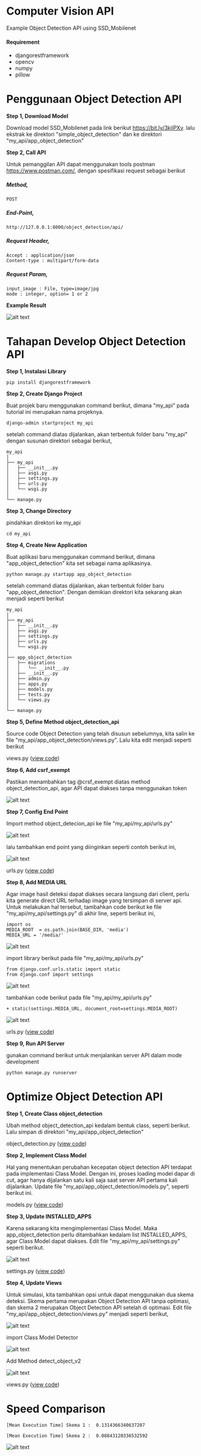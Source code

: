 # Computer Vision API

Example Object Detection API using SSD_Mobilenet

#### Requirement
+ djangorestframework 
+ opencv
+ numpy
+ pillow

# Penggunaan Object Detection API

**Step 1, Download Model**

Download model SSD_Mobilenet pada link berikut https://bit.ly/3kjIPXv. lalu ekstrak ke direktori "simple_object_detection" dan ke direktori "my_api/app_object_detection"


**Step 2, Call API**

Untuk pemanggilan API dapat menggunakan tools postman https://www.postman.com/, dengan spesifikasi request sebagai berikut

##### Method,

```
POST
```

##### End-Point,

```
http://127.0.0.1:8000/object_detection/api/
```

##### Request Header, 

```
Accept : application/json                    
Content-type : multipart/form-data
```                 

##### Request Param,

```
input_image : File, type=image/jpg
mode : integer, option= 1 or 2
```

**Example Result**

![alt text](docs/pic00.jpg)

# Tahapan Develop Object Detection API

**Step 1, Instalasi Library**

```
pip install djangorestframework
```

**Step 2, Create Django Project**

Buat projek baru menggunakan command berikut, dimana "my_api" pada tutorial ini merupakan nama projeknya.

```
django-admin startproject my_api
```

setelah command diatas dijalankan, akan terbentuk folder baru "my_api" dengan susunan direktori sebagai berikut,

    my_api
    │
    ├── my_api                    
    │   ├── __init__.py
    │   ├── asgi.py
    │   ├── settings.py
    │   ├── urls.py
    │   └── wsgi.py
    │
    └── manage.py
    
    
**Step 3, Change Directory**

pindahkan direktori ke my_api

```
cd my_api
```
    
    
**Step 4, Create New Application**

Buat aplikasi baru menggunakan command berikut, dimana "app_object_detection" kita set sebagai nama aplikasinya.

```
python manage.py startapp app_object_detection
```

setelah command diatas dijalankan, akan terbentuk folder baru "app_object_detection". Dengan demikian direktori kita sekarang akan menjadi seperti berikut

    my_api
    │
    ├── my_api                    
    │   ├── __init__.py
    │   ├── asgi.py
    │   ├── settings.py
    │   ├── urls.py
    │   └── wsgi.py
    │
    ├── app_object_detection                    
    │   ├── migrations
    │   │   └── __init__.py
    │   ├── __init__.py 
    │   ├── admin.py
    │   ├── apps.py
    │   ├── models.py
    │   ├── tests.py
    │   └── views.py
    │   
    └── manage.py
    
    
**Step 5, Define Method object_detection_api**

Source code Object Detection yang telah disusun sebelumnya, kita salin ke file "my_api/app_object_detection/views.py". Lalu kita edit menjadi seperti berikut

views.py ([view code](docs/archieve_views_v1.py))


**Step 6, Add csrf_exempt** 

Pastikan menambahkan tag @crsf_exempt diatas method object_detection_api, agar API dapat diakses tanpa menggunakan token

![alt text](docs/pic01.jpg)


**Step 7, Config End Point**

Import method object_detecion_api ke file "my_api/my_api/urls.py"

![alt text](docs/pic02.jpg)

lalu tambahkan end point yang diinginkan seperti contoh berikut ini,

![alt text](docs/pic03.jpg)

urls.py ([view code](docs/archieve_views_v1.py))


**Step 8, Add MEDIA URL**

Agar image hasil deteksi dapat diakses secara langsung dari client, perlu kita generate direct URL terhadap image yang tersimpan di server api. Untuk melakukan hal tersebut, tambahkan code berikut ke file "my_api/my_api/settings.py" di akhir line, seperti berikut ini,

```
import os
MEDIA_ROOT  = os.path.join(BASE_DIR, 'media')
MEDIA_URL = '/media/'
```

![alt text](docs/pic04.jpg)

import library berikut pada file "my_api/my_api/urls.py"

```
from django.conf.urls.static import static
from django.conf import settings
```

![alt text](docs/pic05.jpg)

tambahkan code berikut pada file "my_api/my_api/urls.py"

```
+ static(settings.MEDIA_URL, document_root=settings.MEDIA_ROOT)
```

![alt text](docs/pic06.jpg)

urls.py ([view code](docs/archieve_urls_v2.py))


**Step 9, Run API Server**

gunakan command berikut untuk menjalankan server API dalam mode development

```
python manage.py runserver
```


# Optimize Object Detection API

**Step 1, Create Class object_detection**

Ubah method object_detection_api kedalam bentuk class, seperti berikut. Lalu simpan di direktori "my_api/app_object_detection"

object_detection.py ([view code](my_api/app_object_detection/object_detection.py))


**Step 2, Implement Class Model**

Hal yang menentukan perubahan kecepatan object detection API terdapat pada implementasi Class Model. Dengan ini, proses loading model dapar di cut, agar hanya dijalankan satu kali saja saat server API pertama kali dijalankan. Update file "my_api/app_object_detection/models.py", seperti berikut ini.

models.py ([view code](my_api/app_object_detection/models.py))

**Step 3, Update INSTALLED_APPS**

Karena sekarang kita mengimplementasi Class Model. Maka app_object_detection perlu ditambahkan kedalam list INSTALLED_APPS, agar Class Model dapat diakses. Edit file "my_api/my_api/settings.py" seperti berikut.

![alt text](docs/pic07.jpg)

settings.py ([view code](my_api/my_api/settings.py))

**Step 4, Update Views**

Untuk simulasi, kita tambahkan opsi untuk dapat menggunakan dua skema deteksi. Skema pertama merupakan Object Detection API tanpa optimasi, dan skema 2 merupakan Object Detection API setelah di optimasi. Edit file "my_api/app_object_detection/views.py" menjadi seperti berikut,

![alt text](docs/pic08.jpg)

import Class Model Detector

![alt text](docs/pic09.jpg)

Add Method detect_object_v2

![alt text](docs/pic10.jpg)

views.py ([view code](my_api/app_object_detection/views.py))

# Speed Comparison

```
[Mean Execution Time] Skema 1 :  0.1314366340637207

[Mean Execution Time] Skema 2 :  0.08843120336532592
```

![alt text](docs/pic12.jpg)
